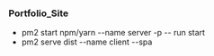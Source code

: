 ### Portfolio_Site

- pm2 start npm/yarn --name server -p <port> -- run start
- pm2 serve dist <port> --name client --spa

